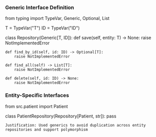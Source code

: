 ### Generic Interface Definition
from typing import TypeVar, Generic, Optional, List

T = TypeVar("T")
ID = TypeVar("ID")

class Repository(Generic[T, ID]):
    def save(self, entity: T) -> None:
        raise NotImplementedError

    def find_by_id(self, id: ID) -> Optional[T]:
        raise NotImplementedError

    def find_all(self) -> List[T]:
        raise NotImplementedError

    def delete(self, id: ID) -> None:
        raise NotImplementedError

### Entity-Specific Interfaces 
from src.patient import Patient

class PatientRepository(Repository[Patient, str]):
    pass

    Justification: Used generics to avoid duplication across entity repositories and support polymorphism
    

